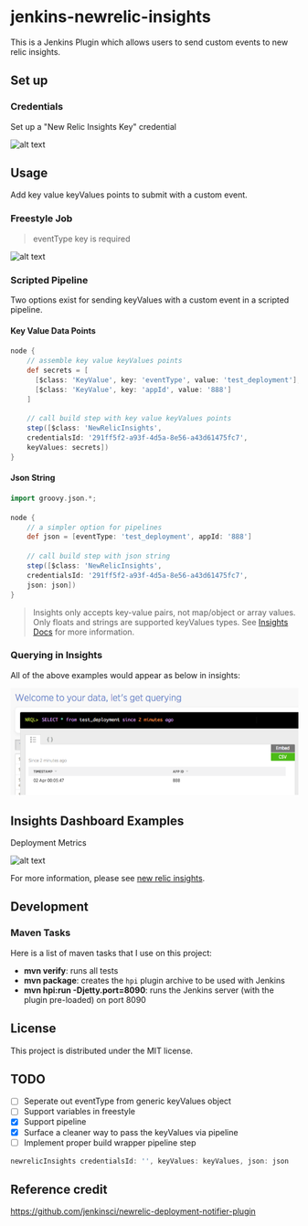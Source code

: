 # jenkins-newrelic-insights

This is a Jenkins Plugin which allows users to send custom events to new relic insights.

## Set up

### Credentials

Set up a "New Relic Insights Key" credential

![alt text](./docs/jenkins-creds.png "Logo Title Text 1")

## Usage

Add key value keyValues points to submit with a custom event.

### Freestyle Job

> eventType key is required

![alt text](./docs/jenkins-freestyle.png "Logo Title Text 1")

### Scripted Pipeline 

Two options exist for sending keyValues with a custom event in a scripted pipeline.

#### Key Value Data Points
```groovy
node {
    // assemble key value keyValues points
    def secrets = [
      [$class: 'KeyValue', key: 'eventType', value: 'test_deployment'],
      [$class: 'KeyValue', key: 'appId', value: '888']
    ]
    
    // call build step with key value keyValues points
    step([$class: 'NewRelicInsights', 
    credentialsId: '291ff5f2-a93f-4d5a-8e56-a43d61475fc7', 
    keyValues: secrets])
}
```

#### Json String
```groovy
import groovy.json.*;

node {
    // a simpler option for pipelines
    def json = [eventType: 'test_deployment', appId: '888']
    
    // call build step with json string
    step([$class: 'NewRelicInsights', 
    credentialsId: '291ff5f2-a93f-4d5a-8e56-a43d61475fc7', 
    json: json])   
}
```
> Insights only accepts key-value pairs, not map/object or array values. Only floats and strings are
 supported keyValues types.  See [Insights Docs](https://docs.newrelic.com/docs/insights/explore-keyValues/custom-events/insert-custom-events-insights-api) for more information.

### Querying in Insights

All of the above examples would appear as below in insights:

![awesome pic](./docs/insights-query-results.png "Logo title text")

## Insights Dashboard Examples

Deployment Metrics

![alt text](./docs/nr-insights.png "Logo Title Text 1")


For more information, please see [new relic insights](https://newrelic.com/insights).

## Development

### Maven Tasks

Here is a list of maven tasks that I use on this project:

* **mvn verify**: runs all tests
* **mvn package**: creates the `hpi` plugin archive to be used with Jenkins
* **mvn hpi:run -Djetty.port=8090**: runs the Jenkins server (with the plugin pre-loaded) on port 8090

## License

This project is distributed under the MIT license.

## TODO

- [ ] Seperate out eventType from generic keyValues object
- [ ] Support variables in freestyle
- [X] Support pipeline
- [X] Surface a cleaner way to pass the keyValues via pipeline
- [ ] Implement proper build wrapper pipeline step
 ```groovy
 newrelicInsights credentialsId: '', keyValues: keyValues, json: json
 ```

## Reference credit

https://github.com/jenkinsci/newrelic-deployment-notifier-plugin
 